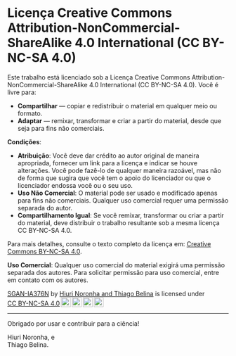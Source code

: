 # Licença Creative Commons Attribution-NonCommercial-ShareAlike 4.0 International (CC BY-NC-SA 4.0)

Este trabalho está licenciado sob a Licença Creative Commons Attribution-NonCommercial-ShareAlike 4.0 International (CC BY-NC-SA 4.0). Você é livre para:

- **Compartilhar** — copiar e redistribuir o material em qualquer meio ou formato.
- **Adaptar** — remixar, transformar e criar a partir do material, desde que seja para fins não comerciais.

**Condições**:
- **Atribuição**: Você deve dar crédito ao autor original de maneira apropriada, fornecer um link para a licença e indicar se houve alterações. Você pode fazê-lo de qualquer maneira razoável, mas não de forma que sugira que você tem o apoio do licenciador ou que o licenciador endossa você ou o seu uso.
- **Uso Não Comercial**: O material pode ser usado e modificado apenas para fins não comerciais. Qualquer uso comercial requer uma permissão separada do autor.
- **Compartilhamento Igual**: Se você remixar, transformar ou criar a partir do material, deve distribuir o trabalho resultante sob a mesma licença CC BY-NC-SA 4.0.

Para mais detalhes, consulte o texto completo da licença em: [Creative Commons BY-NC-SA 4.0](https://creativecommons.org/licenses/by-nc-sa/4.0/).

**Uso Comercial**:
Qualquer uso comercial do material exigirá uma permissão separada dos autores. Para solicitar permissão para uso comercial, entre em contato com os autores.

<p xmlns:cc="http://creativecommons.org/ns#" xmlns:dct="http://purl.org/dc/terms/"><a property="dct:title" rel="cc:attributionURL" href="https://github.com/thbramos/IA376_HTF">SGAN-IA376N</a> by <a rel="cc:attributionURL dct:creator" property="cc:attributionName" href="https://github.com/NoronhaH/IA376_HTF">Hiuri Noronha and Thiago Belina</a> is licensed under <a href="https://creativecommons.org/licenses/by-nc-sa/4.0/?ref=chooser-v1" target="_blank" rel="license noopener noreferrer" style="display:inline-block;">CC BY-NC-SA 4.0<img style="height:22px!important;margin-left:3px;vertical-align:text-bottom;" src="https://mirrors.creativecommons.org/presskit/icons/cc.svg?ref=chooser-v1" alt=""><img style="height:22px!important;margin-left:3px;vertical-align:text-bottom;" src="https://mirrors.creativecommons.org/presskit/icons/by.svg?ref=chooser-v1" alt=""><img style="height:22px!important;margin-left:3px;vertical-align:text-bottom;" src="https://mirrors.creativecommons.org/presskit/icons/nc.svg?ref=chooser-v1" alt=""><img style="height:22px!important;margin-left:3px;vertical-align:text-bottom;" src="https://mirrors.creativecommons.org/presskit/icons/sa.svg?ref=chooser-v1" alt=""></a></p>

---

Obrigado por usar e contribuir para a ciência!  

Hiuri Noronha, e  
Thiago Belina.